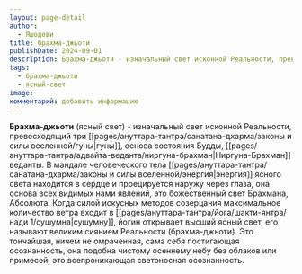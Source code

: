 ```yaml
---
layout: page-detail
author:
  - Яшодеви
title: брахма-джьоти
publishDate: 2024-09-01
description: Брахма-джьоти - изначальный свет исконной Реальности, превосходящий три гуны, основа состояния Будды, Ниргуна-Брахман веданты.
tags:
  - брахма-джьоти
  - ясный-свет
image: 
комментарий: добавить информацию
---
```

**Брахма-джьоти** (ясный свет) - изначальный свет исконной Реальности, превосходящий три [[pages/ануттара-тантра/санатана-дхарма/законы и силы вселенной/гуны|гуны]], основа состояния Будды, [[pages/ануттара-тантра/адвайта-веданта/ниргуна-брахман|Ниргуна-Брахман]] веданты.
В мандале человеческого тела [[pages/ануттара-тантра/санатана-дхарма/законы и силы вселенной/энергия|энергия]] ясного света находится в сердце и проецируется наружу через глаза, она основа всех видимых нами явлений, это божественный свет Брахмана, Абсолюта. Когда силой искусных методов созерцания максимальное количество ветра входит в [[pages/ануттара-тантра/йога/шакти-янтра/нади 1/сушумна|сушумну]], йогин открывает высший ясный свет, его называют великим сиянием Реальности (брахма-джьоти). Это тончайшая, ничем не омраченная, сама себя постигающая осознанность, она подобна чистому осеннему небу без облаков или примесей, это всепроникающая светоносная осознанность.

